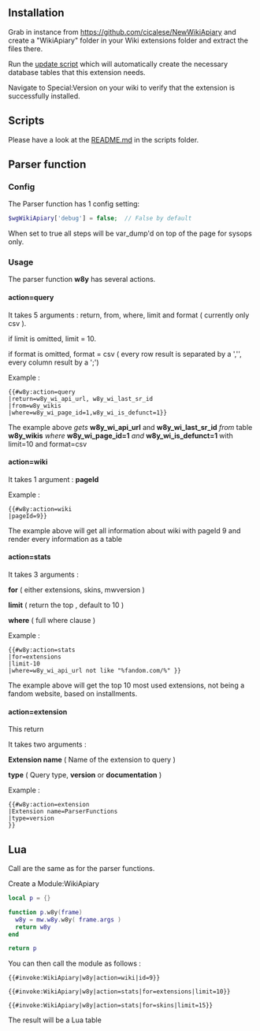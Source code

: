 ## Installation

Grab in instance from https://github.com/cicalese/NewWikiApiary and create a "WikiApiary" folder in your Wiki extensions
folder and extract the files there.

Run the [update script](https://www.mediawiki.org/wiki/Manual:Update.php) which will automatically create the necessary database tables that this extension needs.

Navigate to Special:Version on your wiki to verify that the extension is successfully installed.

## Scripts
Please have a look at the [README.md](scripts/README.md) in the scripts folder.

## Parser function

### Config
The Parser function has 1 config setting:
```php
$wgWikiApiary['debug'] = false;  // False by default
```
When set to true all steps will be var_dump'd on top of the page for sysops only.

### Usage
The parser function **w8y** has several actions.

#### action=query

It takes 5 arguments : return, from, where, limit and format ( currently only csv ).

if limit is omitted, limit = 10.

if format is omitted, format = csv ( every row result is separated by a ','', every column result by a ';')

Example :
```wikitext
{{#w8y:action=query
|return=w8y_wi_api_url, w8y_wi_last_sr_id
|from=w8y_wikis
|where=w8y_wi_page_id=1,w8y_wi_is_defunct=1}}
```
The example above _gets_ **w8y_wi_api_url** and **w8y_wi_last_sr_id** _from_ table **w8y_wikis** _where_ **w8y_wi_page_id=1** _and_ **w8y_wi_is_defunct=1** with limit=10 and format=csv

#### action=wiki

It takes 1 argument : **pageId**

Example :
```wikitext
{{#w8y:action=wiki
|pageId=9}}
```
The example above will get all information about wiki with pageId 9 and render every information as a table

#### action=stats

It takes 3 arguments : 

**for** ( either extensions, skins, mwversion )

**limit** ( return the top <limit>, default to 10 )

**where** ( full where clause )

Example :
```wikitext
{{#w8y:action=stats
|for=extensions
|limit-10
|where=w8y_wi_api_url not like "%fandom.com/%" }}
```
The example above will get the top 10 most used extensions, not being a fandom website, based on installments.

#### action=extension

This return

It takes two arguments : 

**Extension name** ( Name of the extension to query )

**type** ( Query type, **version** or **documentation** )

Example :
```wikitext
{{#w8y:action=extension
|Extension name=ParserFunctions
|type=version
}}
```

## Lua
Call are the same as for the parser functions.

Create a Module:WikiApiary
```lua
local p = {}

function p.w8y(frame)
  w8y = mw.w8y.w8y( frame.args )
  return w8y
end

return p
```

You can then call the module as follows :

```wikitext
{{#invoke:WikiApiary|w8y|action=wiki|id=9}}
```

```wikitext
{{#invoke:WikiApiary|w8y|action=stats|for=extensions|limit=10}}
```

```wikitext
{{#invoke:WikiApiary|w8y|action=stats|for=skins|limit=15}}
```

The result will be a Lua table 
